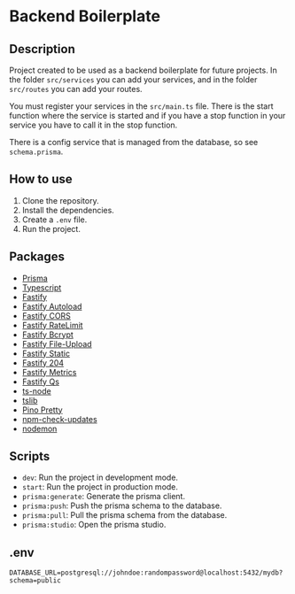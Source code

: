 # Backend Boilerplate

## Description
Project created to be used as a backend boilerplate for future projects.
In the folder `src/services` you can add your services, and in the folder `src/routes` you can add your routes.

You must register your services in the `src/main.ts` file.
There is the start function where the service is started and if you have a stop function in your service you have to call it in the stop function.

There is a config service that is managed from the database, so see `schema.prisma`.

## How to use
1. Clone the repository.
2. Install the dependencies.
3. Create a `.env` file.
4. Run the project.

## Packages
- [Prisma](https://www.prisma.io/)
- [Typescript](https://www.typescriptlang.org/)
- [Fastify](https://www.fastify.io/)
- [Fastify Autoload](https://www.npmjs.com/package/@fastify/autoload)
- [Fastify CORS](https://github.com/fastify/fastify-cors)
- [Fastify RateLimit](https://github.com/fastify/fastify-rate-limit)
- [Fastify Bcrypt](https://github.com/beliven-it/fastify-bcrypt)
- [Fastify File-Upload](https://github.com/huangang/fastify-file-upload)
- [Fastify Static](https://github.com/fastify/fastify-static)
- [Fastify 204](https://github.com/Shiva127/fastify-204)
- [Fastify Metrics](https://gitlab.com/m03geek/fastify-metrics)
- [Fastify Qs](https://www.npmjs.com/package/fastify-qs)
- [ts-node](https://typestrong.org/ts-node/)
- [tslib](https://www.npmjs.com/package/tslib)
- [Pino Pretty](https://www.npmjs.com/package/pino-pretty)
- [npm-check-updates](https://www.npmjs.com/package/npm-check-updates)
- [nodemon](https://www.npmjs.com/package/nodemon)

## Scripts
- `dev`: Run the project in development mode.
- `start`: Run the project in production mode.
- `prisma:generate`: Generate the prisma client.
- `prisma:push`: Push the prisma schema to the database.
- `prisma:pull`: Pull the prisma schema from the database.
- `prisma:studio`: Open the prisma studio.

## .env
```env
DATABASE_URL=postgresql://johndoe:randompassword@localhost:5432/mydb?schema=public
```
